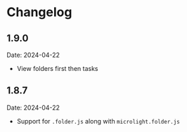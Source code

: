 # Changelog

## 1.9.0
Date: 2024-04-22

- View folders first then tasks

## 1.8.7
Date: 2024-04-22

- Support for `.folder.js` along with `microlight.folder.js`



